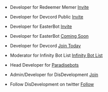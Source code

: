 - Developer for Redeemer Memer [Invite](https://discord.com/oauth2/authorize?client_id=780117264455958558&scope=bot&permissions=523329)

- Developer for Devcord Public [Invite](https://discord.com/oauth2/authorize?client_id=817888132195549215&permissions=388160&scope=bot)

- Developer for EasterBot [Invite](https://discord.com/api/oauth2/authorize?client_id=810568485905236018&permissions=268954705&scope=bot)

- Developer for EasterBot [Coming Soon]()

- Developer for Devcord [Join Today](https://discord.com/invite/EjayXqhXdU)

- Moderator for Infinity Bot List [Infinity Bot List](https://infinitybots.xyz/)

- Head Developer for [Paradisebots](https://paradisebots.net/)

- Admin/Developer for DisDevelopment [Join](https://discord.gg/ABkPPztHdE)

- Follow DisDevelopment on twitter [Follow](https://twitter.com/DisDevelopmentt)
